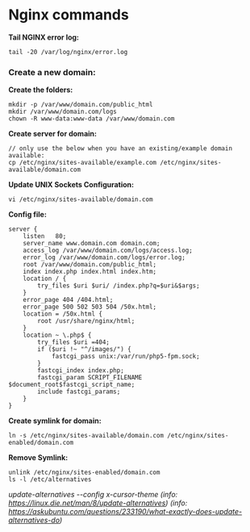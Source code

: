 # Nginx commands

**Tail NGINX error log:**

	tail -20 /var/log/nginx/error.log


### Create a new domain:

**Create the folders:**

	mkdir -p /var/www/domain.com/public_html
	mkdir /var/www/domain.com/logs
	chown -R www-data:www-data /var/www/domain.com


**Create server for domain:**

	// only use the below when you have an existing/example domain available:
	cp /etc/nginx/sites-available/example.com /etc/nginx/sites-available/domain.com


**Update UNIX Sockets Configuration:**

	vi /etc/nginx/sites-available/domain.com

**Config file:**

	server {
	    listen   80;
	    server_name www.domain.com domain.com;
	    access_log /var/www/domain.com/logs/access.log;
	    error_log /var/www/domain.com/logs/error.log;
	    root /var/www/domain.com/public_html;
	    index index.php index.html index.htm;
	    location / {
	        try_files $uri $uri/ /index.php?q=$uri&$args;
	    }
	    error_page 404 /404.html;
	    error_page 500 502 503 504 /50x.html;
	    location = /50x.html {
	        root /usr/share/nginx/html;
	    }
	    location ~ \.php$ {
	        try_files $uri =404;
	        if ($uri !~ "^/images/") {
	            fastcgi_pass unix:/var/run/php5-fpm.sock;
	        }
	        fastcgi_index index.php;
	        fastcgi_param SCRIPT_FILENAME $document_root$fastcgi_script_name;
	        include fastcgi_params;
	    }
	}


**Create symlink for domain:**

	ln -s /etc/nginx/sites-available/domain.com /etc/nginx/sites-enabled/domain.com

**Remove Symlink:**

	unlink /etc/nginx/sites-enabled/domain.com
	ls -l /etc/alternatives

_update-alternatives --config x-cursor-theme_
_(info: https://linux.die.net/man/8/update-alternatives)_
_(info: https://askubuntu.com/questions/233190/what-exactly-does-update-alternatives-do)_

	
